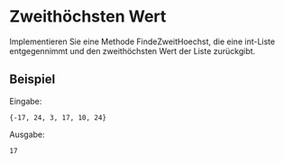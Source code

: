 # Zweithöchsten Wert
Implementieren Sie eine Methode FindeZweitHoechst, die eine int-Liste entgegennimmt und den zweithöchsten Wert der Liste zurückgibt.


## Beispiel

Eingabe:

    {-17, 24, 3, 17, 10, 24}

Ausgabe:

    17
